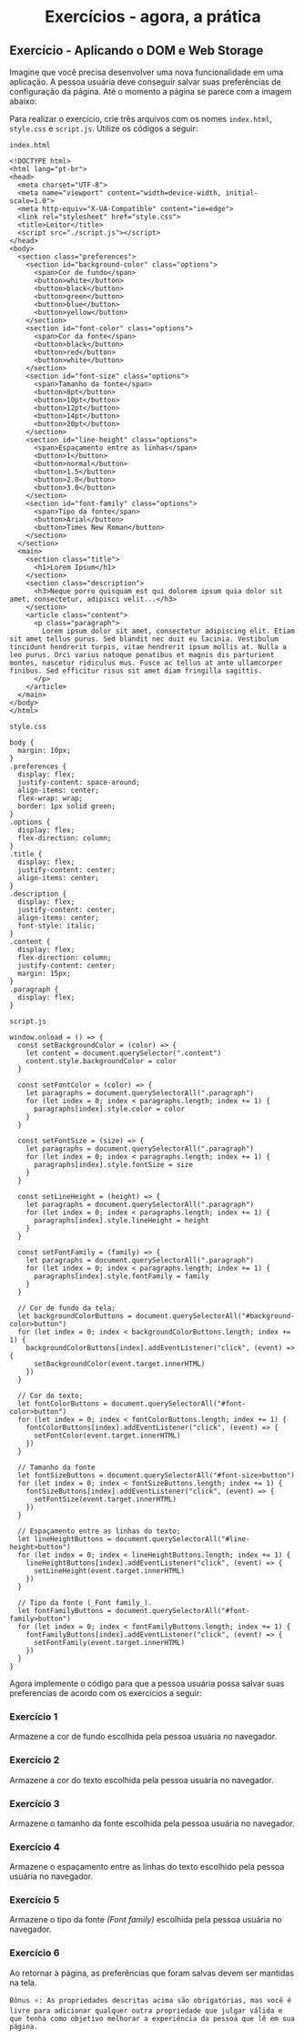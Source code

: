 # <p align="center">Exercícios - agora, a prática</p>

## Exercício - Aplicando o DOM e Web Storage

Imagine que você precisa desenvolver uma nova funcionalidade em uma aplicação. A pessoa usuária deve conseguir salvar suas preferências de configuração da página. Até o momento a página se parece com a imagem abaixo:


Para realizar o exercício, crie três arquivos com os nomes `index.html`, `style.css` e `script.js`. Utilize os códigos a seguir:

`index.html`

```
<!DOCTYPE html>
<html lang="pt-br">
<head>
  <meta charset="UTF-8">
  <meta name="viewport" content="width=device-width, initial-scale=1.0">
  <meta http-equiv="X-UA-Compatible" content="ie=edge">
  <link rel="stylesheet" href="style.css">
  <title>Leitor</title>
  <script src="./script.js"></script>
</head>
<body>
  <section class="preferences">
    <section id="background-color" class="options">
      <span>Cor de fundo</span>
      <button>white</button>
      <button>black</button>
      <button>green</button>
      <button>blue</button>
      <button>yellow</button>
    </section>
    <section id="font-color" class="options">
      <span>Cor da fonte</span>
      <button>black</button>
      <button>red</button>
      <button>white</button>
    </section>
    <section id="font-size" class="options">
      <span>Tamanho da fonte</span>
      <button>8pt</button>
      <button>10pt</button>
      <button>12pt</button>
      <button>14pt</button>
      <button>20pt</button>
    </section>
    <section id="line-height" class="options">
      <span>Espaçamento entre as linhas</span>
      <button>1</button>
      <button>normal</button>
      <button>1.5</button>
      <button>2.0</button>
      <button>3.0</button>
    </section>
    <section id="font-family" class="options">
      <span>Tipo da fonte</span>
      <button>Arial</button>
      <button>Times New Roman</button>
    </section>
  </section>
  <main>
    <section class="title">
      <h1>Lorem Ipsum</h1>
    </section>
    <section class="description">
      <h3>Neque porro quisquam est qui dolorem ipsum quia dolor sit amet, consectetur, adipisci velit...</h3>
    </section>
    <article class="content">
      <p class="paragraph">
        Lorem ipsum dolor sit amet, consectetur adipiscing elit. Etiam sit amet tellus purus. Sed blandit nec duit eu lacinia. Vestibulum tincidunt hendrerit turpis, vitae hendrerit ipsum mollis at. Nulla a leo purus. Orci varius natoque penatibus et magnis dis parturient montes, nascetur ridiculus mus. Fusce ac tellus at ante ullamcorper finibus. Sed efficitur risus sit amet diam fringilla sagittis. 
      </p>
    </article>
  </main>  
</body>
</html>
```

`style.css`

```
body {
  margin: 10px;
}
.preferences {
  display: flex;
  justify-content: space-around;
  align-items: center;
  flex-wrap: wrap;
  border: 1px solid green;
}
.options {
  display: flex;
  flex-direction: column;
}
.title {
  display: flex;
  justify-content: center;
  align-items: center;
}
.description {
  display: flex;
  justify-content: center;
  align-items: center;
  font-style: italic;
}
.content {
  display: flex;
  flex-direction: column;
  justify-content: center;
  margin: 15px;
}
.paragraph {
  display: flex;
}
```

`script.js`

```
window.onload = () => {
  const setBackgroundColor = (color) => {
    let content = document.querySelector(".content")
    content.style.backgroundColor = color
  }

  const setFontColor = (color) => {
    let paragraphs = document.querySelectorAll(".paragraph")
    for (let index = 0; index < paragraphs.length; index += 1) {
      paragraphs[index].style.color = color
    }
  }

  const setFontSize = (size) => {
    let paragraphs = document.querySelectorAll(".paragraph")
    for (let index = 0; index < paragraphs.length; index += 1) {
      paragraphs[index].style.fontSize = size
    }
  }

  const setLineHeight = (height) => {
    let paragraphs = document.querySelectorAll(".paragraph")
    for (let index = 0; index < paragraphs.length; index += 1) {
      paragraphs[index].style.lineHeight = height
    }
  }

  const setFontFamily = (family) => {
    let paragraphs = document.querySelectorAll(".paragraph")
    for (let index = 0; index < paragraphs.length; index += 1) {
      paragraphs[index].style.fontFamily = family
    }
  }

  // Cor de fundo da tela;
  let backgroundColorButtons = document.querySelectorAll("#background-color>button")
  for (let index = 0; index < backgroundColorButtons.length; index += 1) {
    backgroundColorButtons[index].addEventListener("click", (event) => {
      setBackgroundColor(event.target.innerHTML)
    })
  }

  // Cor do texto;
  let fontColorButtons = document.querySelectorAll("#font-color>button")
  for (let index = 0; index < fontColorButtons.length; index += 1) {
    fontColorButtons[index].addEventListener("click", (event) => {
      setFontColor(event.target.innerHTML)
    })
  }

  // Tamanho da fonte
  let fontSizeButtons = document.querySelectorAll("#font-size>button")
  for (let index = 0; index < fontSizeButtons.length; index += 1) {
    fontSizeButtons[index].addEventListener("click", (event) => {
      setFontSize(event.target.innerHTML)
    })
  }

  // Espaçamento entre as linhas do texto;
  let lineHeightButtons = document.querySelectorAll("#line-height>button")
  for (let index = 0; index < lineHeightButtons.length; index += 1) {
    lineHeightButtons[index].addEventListener("click", (event) => {
      setLineHeight(event.target.innerHTML)
    })
  }

  // Tipo da fonte (_Font family_).
  let fontFamilyButtons = document.querySelectorAll("#font-family>button")
  for (let index = 0; index < fontFamilyButtons.length; index += 1) {
    fontFamilyButtons[index].addEventListener("click", (event) => {
      setFontFamily(event.target.innerHTML)
    })
  }
}
```
Agora implemente o código para que a pessoa usuária possa salvar suas preferencias de acordo com os exercícios a seguir:

### Exercício 1
Armazene a cor de fundo escolhida pela pessoa usuária no navegador.

### Exercício 2
Armazene a cor do texto escolhida pela pessoa usuária no navegador.

### Exercício 3
Armazene o tamanho da fonte escolhida pela pessoa usuária no navegador.

### Exercício 4
Armazene o espaçamento entre as linhas do texto escolhido pela pessoa usuária no navegador.

### Exercício 5
Armazene o tipo da fonte _(Font family)_ escolhida pela pessoa usuária no navegador.

### Exercício 6
Ao retornar à página, as preferências que foram salvas devem ser mantidas na tela.

``` 
Bônus ⭐️: As propriedades descritas acima são obrigatórias, mas você é livre para adicionar qualquer outra propriedade que julgar válida e que tenha como objetivo melhorar a experiência da pessoa que lê em sua página.
```